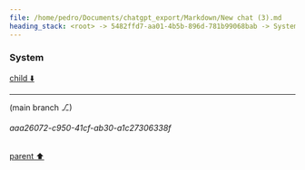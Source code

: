 ```yaml
---
file: /home/pedro/Documents/chatgpt_export/Markdown/New chat (3).md
heading_stack: <root> -> 5482ffd7-aa01-4b5b-896d-781b99068bab -> System -> 662a21e2-dbf2-4927-8563-c2b04e53f2c0 -> System
---
```

### System

[child ⬇️](#aaa26072-c950-41cf-ab30-a1c27306338f)

---

(main branch ⎇)
###### aaa26072-c950-41cf-ab30-a1c27306338f
[parent ⬆️](#662a21e2-dbf2-4927-8563-c2b04e53f2c0)
